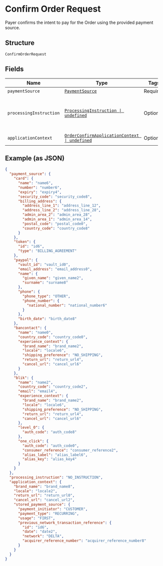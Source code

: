 
# Confirm Order Request

Payer confirms the intent to pay for the Order using the provided payment source.

## Structure

`ConfirmOrderRequest`

## Fields

| Name | Type | Tags | Description |
|  --- | --- | --- | --- |
| `paymentSource` | [`PaymentSource`](../../doc/models/payment-source.md) | Required | The payment source definition. |
| `processingInstruction` | [`ProcessingInstruction \| undefined`](../../doc/models/processing-instruction.md) | Optional | The instruction to process an order.<br>**Default**: `ProcessingInstruction.NoInstruction`<br>**Constraints**: *Minimum Length*: `1`, *Maximum Length*: `36`, *Pattern*: `^[0-9A-Z_]+$` |
| `applicationContext` | [`OrderConfirmApplicationContext \| undefined`](../../doc/models/order-confirm-application-context.md) | Optional | Customizes the payer confirmation experience. |

## Example (as JSON)

```json
{
  "payment_source": {
    "card": {
      "name": "name6",
      "number": "number6",
      "expiry": "expiry4",
      "security_code": "security_code8",
      "billing_address": {
        "address_line_1": "address_line_12",
        "address_line_2": "address_line_28",
        "admin_area_2": "admin_area_28",
        "admin_area_1": "admin_area_14",
        "postal_code": "postal_code0",
        "country_code": "country_code8"
      }
    },
    "token": {
      "id": "id6",
      "type": "BILLING_AGREEMENT"
    },
    "paypal": {
      "vault_id": "vault_id0",
      "email_address": "email_address0",
      "name": {
        "given_name": "given_name2",
        "surname": "surname8"
      },
      "phone": {
        "phone_type": "OTHER",
        "phone_number": {
          "national_number": "national_number6"
        }
      },
      "birth_date": "birth_date8"
    },
    "bancontact": {
      "name": "name0",
      "country_code": "country_code0",
      "experience_context": {
        "brand_name": "brand_name2",
        "locale": "locale6",
        "shipping_preference": "NO_SHIPPING",
        "return_url": "return_url4",
        "cancel_url": "cancel_url6"
      }
    },
    "blik": {
      "name": "name2",
      "country_code": "country_code2",
      "email": "email4",
      "experience_context": {
        "brand_name": "brand_name2",
        "locale": "locale6",
        "shipping_preference": "NO_SHIPPING",
        "return_url": "return_url4",
        "cancel_url": "cancel_url6"
      },
      "level_0": {
        "auth_code": "auth_code8"
      },
      "one_click": {
        "auth_code": "auth_code0",
        "consumer_reference": "consumer_reference2",
        "alias_label": "alias_label6",
        "alias_key": "alias_key4"
      }
    }
  },
  "processing_instruction": "NO_INSTRUCTION",
  "application_context": {
    "brand_name": "brand_name8",
    "locale": "locale2",
    "return_url": "return_url0",
    "cancel_url": "cancel_url2",
    "stored_payment_source": {
      "payment_initiator": "CUSTOMER",
      "payment_type": "RECURRING",
      "usage": "FIRST",
      "previous_network_transaction_reference": {
        "id": "id6",
        "date": "date2",
        "network": "DELTA",
        "acquirer_reference_number": "acquirer_reference_number8"
      }
    }
  }
}
```


